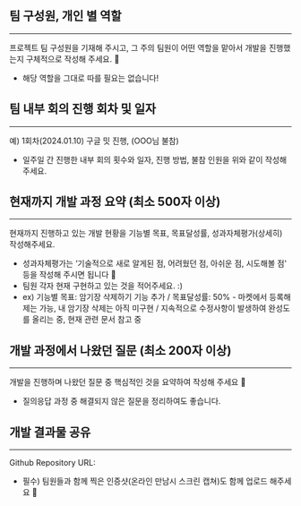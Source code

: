 ## 팀 구성원, 개인 별 역할

---

프로젝트 팀 구성원을 기재해 주시고, 그 주의 팀원이 어떤 역할을 맡아서 개발을 진행했는지 구체적으로 작성해 주세요. 🙂 

- 해당 역할을 그대로 따를 필요는 없습니다!

## 팀 내부 회의 진행 회차 및 일자

---

예) 1회차(2024.01.10) 구글 밋 진행, (OOO님 불참)

- 일주일 간 진행한 내부 회의 횟수와 일자, 진행 방법, 불참 인원을 위와 같이 작성해 주세요.

## 현재까지 개발 과정 요약 (최소 500자 이상)

---

현재까지 진행하고 있는 개발 현황을 기능별 목표, 목표달성률, 성과자체평가(상세히) 작성해주세요.

- 성과자체평가는 ‘기술적으로 새로 알게된 점, 어려웠던 점, 아쉬운 점, 시도해볼 점' 등을 작성해 주시면 됩니다 🙂
- 팀원 각자 현재 구현하고 있는 것을 적어주세요. :)
- ex) 기능별 목표: 암기장 삭제하기 기능 추가 / 목표달성률: 50% - 마켓에서 등록해제는 가능, 내 암기장 삭제는 아직 미구현 / 지속적으로 수정사항이 발생하여 완성도를 올리는 중, 현재 관련 문서 참고 중

## 개발 과정에서 나왔던 질문 (최소 200자 이상)

---

개발을 진행하며 나왔던 질문 중 핵심적인 것을 요약하여 작성해 주세요 🙂

- 질의응답 과정 중 해결되지 않은 질문을 정리하여도 좋습니다.

## 개발 결과물 공유

---

Github Repository URL: 

- 필수) 팀원들과 함께 찍은 인증샷(온라인 만남시 스크린 캡쳐)도 함께 업로드 해주세요 🙂
